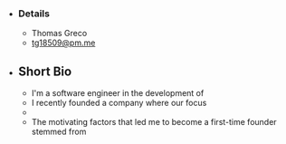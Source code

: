 - ### Details
	- Thomas Greco
	- tg18509@pm.me
- ## Short Bio
	- I'm a software engineer in the development of
	- I recently founded a company where our focus
	-
	- The motivating factors that led me to become a first-time founder stemmed from